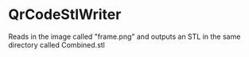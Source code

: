 # QrCodeStlWriter
Reads in the image called "frame.png" and outputs an STL in the same directory called Combined.stl
